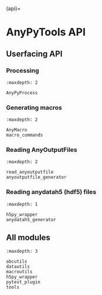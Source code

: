 (api)=

# AnyPyTools API

## Userfacing API

### Processing

```{toctree}
:maxdepth: 2

AnyPyProcess
```

### Generating macros

```{toctree}
:maxdepth: 2

AnyMacro
macro_commands
```

### Reading AnyOutputFiles

```{toctree}
:maxdepth: 2

read_anyoutputfile
anyoutputfile_generator
```

### Reading anydatah5 (hdf5) files

```{toctree}
:maxdepth: 1

h5py_wrapper
anydatah5_generator
```

## All modules

```{toctree}
:maxdepth: 3

abcutils
datautils
macroutils
h5py_wrapper
pytest_plugin
tools
```
